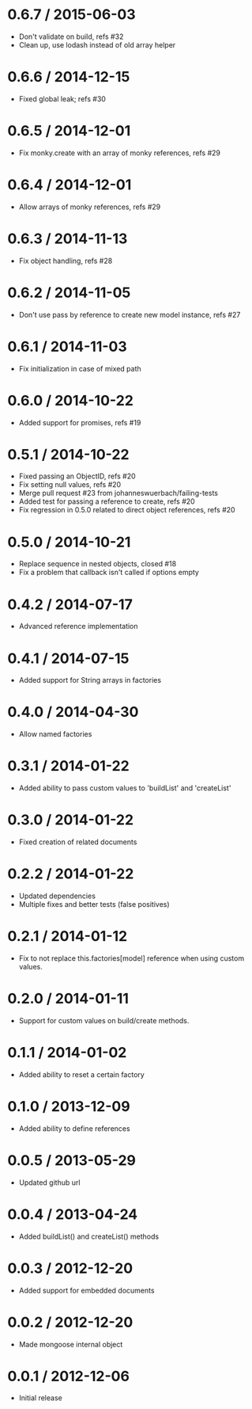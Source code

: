 
0.6.7 / 2015-06-03 
==================

 * Don't validate on build, refs #32
 * Clean up, use lodash instead of old array helper

0.6.6 / 2014-12-15 
==================

 * Fixed global leak; refs #30

0.6.5 / 2014-12-01 
==================

 * Fix monky.create with an array of monky references, refs #29

0.6.4 / 2014-12-01 
==================

 * Allow arrays of monky references, refs #29

0.6.3 / 2014-11-13 
==================

 * Fix object handling, refs #28

0.6.2 / 2014-11-05 
==================

 * Don't use pass by reference to create new model instance, refs #27

0.6.1 / 2014-11-03 
==================

 * Fix initialization in case of mixed path

0.6.0 / 2014-10-22 
==================

 * Added support for promises, refs #19

0.5.1 / 2014-10-22 
==================

 * Fixed passing an ObjectID, refs #20
 * Fix setting null values, refs #20
 * Merge pull request #23 from johanneswuerbach/failing-tests
 * Added test for passing a reference to create, refs #20
 * Fix regression in 0.5.0 related to direct object references, refs #20

0.5.0 / 2014-10-21 
==================

 * Replace sequence in nested objects, closed #18
 * Fix a problem that callback isn't called if options empty

0.4.2 / 2014-07-17 
==================

 * Advanced reference implementation

0.4.1 / 2014-07-15 
==================

 * Added support for String arrays in factories

0.4.0 / 2014-04-30 
==================

 * Allow named factories

0.3.1 / 2014-01-22 
==================

 * Added ability to pass custom values to 'buildList' and 'createList'

0.3.0 / 2014-01-22 
==================

 * Fixed creation of related documents

0.2.2 / 2014-01-22 
==================

 * Updated dependencies
 * Multiple fixes and better tests (false positives)

0.2.1 / 2014-01-12 
==================

 * Fix to not replace this.factories[model] reference when using custom values.

0.2.0 / 2014-01-11 
==================

 * Support for custom values on build/create methods.

0.1.1 / 2014-01-02 
==================

 * Added ability to reset a certain factory

0.1.0 / 2013-12-09 
==================

 * Added ability to define references

0.0.5 / 2013-05-29 
==================

  * Updated github url

0.0.4 / 2013-04-24 
==================

  * Added buildList() and createList() methods

0.0.3 / 2012-12-20 
==================

  * Added support for embedded documents

0.0.2 / 2012-12-20 
==================

  * Made mongoose internal object

0.0.1 / 2012-12-06
==================

  * Initial release
